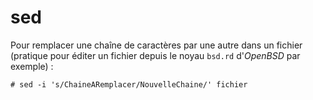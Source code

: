 sed
===

Pour remplacer une chaîne de caractères par une autre dans un fichier
(pratique pour éditer un fichier depuis le noyau `bsd.rd` d'*OpenBSD* par
exemple) :
```
# sed -i 's/ChaineARemplacer/NouvelleChaine/' fichier
```
